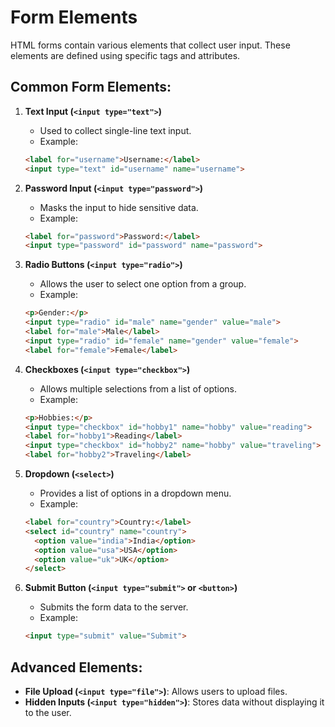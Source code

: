 
# Form Elements

HTML forms contain various elements that collect user input. These elements are defined using specific tags and attributes.

## Common Form Elements:
1. **Text Input (`<input type="text">`)**
   - Used to collect single-line text input.
   - Example:
   ```html
   <label for="username">Username:</label>
   <input type="text" id="username" name="username">
   ```

2. **Password Input (`<input type="password">`)**
   - Masks the input to hide sensitive data.
   - Example:
   ```html
   <label for="password">Password:</label>
   <input type="password" id="password" name="password">
   ```

3. **Radio Buttons (`<input type="radio">`)**
   - Allows the user to select one option from a group.
   - Example:
   ```html
   <p>Gender:</p>
   <input type="radio" id="male" name="gender" value="male">
   <label for="male">Male</label>
   <input type="radio" id="female" name="gender" value="female">
   <label for="female">Female</label>
   ```

4. **Checkboxes (`<input type="checkbox">`)**
   - Allows multiple selections from a list of options.
   - Example:
   ```html
   <p>Hobbies:</p>
   <input type="checkbox" id="hobby1" name="hobby" value="reading">
   <label for="hobby1">Reading</label>
   <input type="checkbox" id="hobby2" name="hobby" value="traveling">
   <label for="hobby2">Traveling</label>
   ```

5. **Dropdown (`<select>`)**
   - Provides a list of options in a dropdown menu.
   - Example:
   ```html
   <label for="country">Country:</label>
   <select id="country" name="country">
     <option value="india">India</option>
     <option value="usa">USA</option>
     <option value="uk">UK</option>
   </select>
   ```

6. **Submit Button (`<input type="submit">` or `<button>`)**
   - Submits the form data to the server.
   - Example:
   ```html
   <input type="submit" value="Submit">
   ```

## Advanced Elements:
- **File Upload (`<input type="file">`)**:
  Allows users to upload files.
- **Hidden Inputs (`<input type="hidden">`)**:
  Stores data without displaying it to the user.
